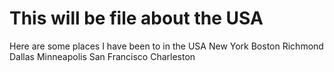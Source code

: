 This will be file about the USA
===============================
Here are some places I have been to in the USA
New York
Boston
Richmond
Dallas
Minneapolis
San Francisco
Charleston

